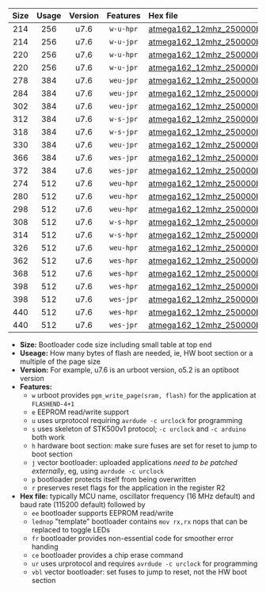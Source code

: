 |Size|Usage|Version|Features|Hex file|
|:-:|:-:|:-:|:-:|:--|
|214|256|u7.6|`w-u-hpr`|[atmega162_12mhz_250000bps_ur.hex](https://raw.githubusercontent.com/stefanrueger/urboot/main//atmega162_12mhz_250000bps_ur.hex)|
|214|256|u7.6|`w-u-jpr`|[atmega162_12mhz_250000bps_ur_vbl.hex](https://raw.githubusercontent.com/stefanrueger/urboot/main//atmega162_12mhz_250000bps_ur_vbl.hex)|
|220|256|u7.6|`w-u-hpr`|[atmega162_12mhz_250000bps_lednop_ur.hex](https://raw.githubusercontent.com/stefanrueger/urboot/main//atmega162_12mhz_250000bps_lednop_ur.hex)|
|220|256|u7.6|`w-u-jpr`|[atmega162_12mhz_250000bps_lednop_ur_vbl.hex](https://raw.githubusercontent.com/stefanrueger/urboot/main//atmega162_12mhz_250000bps_lednop_ur_vbl.hex)|
|278|384|u7.6|`weu-jpr`|[atmega162_12mhz_250000bps_ee_ur_vbl.hex](https://raw.githubusercontent.com/stefanrueger/urboot/main//atmega162_12mhz_250000bps_ee_ur_vbl.hex)|
|284|384|u7.6|`weu-jpr`|[atmega162_12mhz_250000bps_ee_lednop_ur_vbl.hex](https://raw.githubusercontent.com/stefanrueger/urboot/main//atmega162_12mhz_250000bps_ee_lednop_ur_vbl.hex)|
|302|384|u7.6|`weu-jpr`|[atmega162_12mhz_250000bps_ee_lednop_fr_ur_vbl.hex](https://raw.githubusercontent.com/stefanrueger/urboot/main//atmega162_12mhz_250000bps_ee_lednop_fr_ur_vbl.hex)|
|312|384|u7.6|`w-s-jpr`|[atmega162_12mhz_250000bps_vbl.hex](https://raw.githubusercontent.com/stefanrueger/urboot/main//atmega162_12mhz_250000bps_vbl.hex)|
|318|384|u7.6|`w-s-jpr`|[atmega162_12mhz_250000bps_lednop_vbl.hex](https://raw.githubusercontent.com/stefanrueger/urboot/main//atmega162_12mhz_250000bps_lednop_vbl.hex)|
|330|384|u7.6|`weu-jpr`|[atmega162_12mhz_250000bps_ee_lednop_fr_ce_ur_vbl.hex](https://raw.githubusercontent.com/stefanrueger/urboot/main//atmega162_12mhz_250000bps_ee_lednop_fr_ce_ur_vbl.hex)|
|366|384|u7.6|`wes-jpr`|[atmega162_12mhz_250000bps_ee_vbl.hex](https://raw.githubusercontent.com/stefanrueger/urboot/main//atmega162_12mhz_250000bps_ee_vbl.hex)|
|372|384|u7.6|`wes-jpr`|[atmega162_12mhz_250000bps_ee_lednop_vbl.hex](https://raw.githubusercontent.com/stefanrueger/urboot/main//atmega162_12mhz_250000bps_ee_lednop_vbl.hex)|
|274|512|u7.6|`weu-hpr`|[atmega162_12mhz_250000bps_ee_ur.hex](https://raw.githubusercontent.com/stefanrueger/urboot/main//atmega162_12mhz_250000bps_ee_ur.hex)|
|280|512|u7.6|`weu-hpr`|[atmega162_12mhz_250000bps_ee_lednop_ur.hex](https://raw.githubusercontent.com/stefanrueger/urboot/main//atmega162_12mhz_250000bps_ee_lednop_ur.hex)|
|298|512|u7.6|`weu-hpr`|[atmega162_12mhz_250000bps_ee_lednop_fr_ur.hex](https://raw.githubusercontent.com/stefanrueger/urboot/main//atmega162_12mhz_250000bps_ee_lednop_fr_ur.hex)|
|308|512|u7.6|`w-s-hpr`|[atmega162_12mhz_250000bps.hex](https://raw.githubusercontent.com/stefanrueger/urboot/main//atmega162_12mhz_250000bps.hex)|
|314|512|u7.6|`w-s-hpr`|[atmega162_12mhz_250000bps_lednop.hex](https://raw.githubusercontent.com/stefanrueger/urboot/main//atmega162_12mhz_250000bps_lednop.hex)|
|326|512|u7.6|`weu-hpr`|[atmega162_12mhz_250000bps_ee_lednop_fr_ce_ur.hex](https://raw.githubusercontent.com/stefanrueger/urboot/main//atmega162_12mhz_250000bps_ee_lednop_fr_ce_ur.hex)|
|362|512|u7.6|`wes-hpr`|[atmega162_12mhz_250000bps_ee.hex](https://raw.githubusercontent.com/stefanrueger/urboot/main//atmega162_12mhz_250000bps_ee.hex)|
|368|512|u7.6|`wes-hpr`|[atmega162_12mhz_250000bps_ee_lednop.hex](https://raw.githubusercontent.com/stefanrueger/urboot/main//atmega162_12mhz_250000bps_ee_lednop.hex)|
|398|512|u7.6|`wes-hpr`|[atmega162_12mhz_250000bps_ee_lednop_fr.hex](https://raw.githubusercontent.com/stefanrueger/urboot/main//atmega162_12mhz_250000bps_ee_lednop_fr.hex)|
|398|512|u7.6|`wes-jpr`|[atmega162_12mhz_250000bps_ee_lednop_fr_vbl.hex](https://raw.githubusercontent.com/stefanrueger/urboot/main//atmega162_12mhz_250000bps_ee_lednop_fr_vbl.hex)|
|440|512|u7.6|`wes-hpr`|[atmega162_12mhz_250000bps_ee_lednop_fr_ce.hex](https://raw.githubusercontent.com/stefanrueger/urboot/main//atmega162_12mhz_250000bps_ee_lednop_fr_ce.hex)|
|440|512|u7.6|`wes-jpr`|[atmega162_12mhz_250000bps_ee_lednop_fr_ce_vbl.hex](https://raw.githubusercontent.com/stefanrueger/urboot/main//atmega162_12mhz_250000bps_ee_lednop_fr_ce_vbl.hex)|

- **Size:** Bootloader code size including small table at top end
- **Useage:** How many bytes of flash are needed, ie, HW boot section or a multiple of the page size
- **Version:** For example, u7.6 is an urboot version, o5.2 is an optiboot version
- **Features:**
  + `w` urboot provides `pgm_write_page(sram, flash)` for the application at `FLASHEND-4+1`
  + `e` EEPROM read/write support
  + `u` uses urprotocol requiring `avrdude -c urclock` for programming
  + `s` uses skeleton of STK500v1 protocol; `-c urclock` and `-c arduino` both work
  + `h` hardware boot section: make sure fuses are set for reset to jump to boot section
  + `j` vector bootloader: uploaded applications *need to be patched externally*, eg, using `avrdude -c urclock`
  + `p` bootloader protects itself from being overwritten
  + `r` preserves reset flags for the application in the register R2
- **Hex file:** typically MCU name, oscillator frequency (16 MHz default) and baud rate (115200 default) followed by
  + `ee` bootloader supports EEPROM read/write
  + `lednop` "template" bootloader contains `mov rx,rx` nops that can be replaced to toggle LEDs
  + `fr` bootloader provides non-essential code for smoother error handing
  + `ce` bootloader provides a chip erase command
  + `ur` uses urprotocol and requires `avrdude -c urclock` for programming
  + `vbl` vector bootloader: set fuses to jump to reset, not the HW boot section
